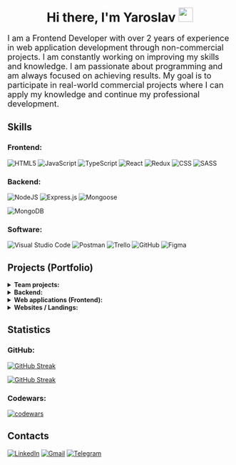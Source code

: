 <h1 align="center">
  Hi there, I'm Yaroslav
  <img src="https://github.com/blackcater/blackcater/raw/main/images/Hi.gif" height="32" />
</h1>
<p style="font-size: 18px">
  I am a Frontend Developer with over 2 years of experience in web application development through non-commercial projects. I am constantly working on improving my skills and knowledge. I am passionate about programming and am always focused on achieving results. My goal is to participate in real-world commercial projects where I can apply my knowledge and continue my professional development.
</p>
<h2>Skills</h2>

<h3>Frontend:</h3>

![HTML5](https://img.shields.io/badge/html5-%23E34F26.svg?style=for-the-badge&logo=html5&logoColor=white)
![JavaScript](https://img.shields.io/badge/javascript-%23323330.svg?style=for-the-badge&logo=javascript&logoColor=%23F7DF1E)
![TypeScript](https://img.shields.io/badge/typescript-%23007ACC.svg?style=for-the-badge&logo=typescript&logoColor=white)
![React](https://img.shields.io/badge/react-%2320232a.svg?style=for-the-badge&logo=react&logoColor=%2361DAFB)
![Redux](https://img.shields.io/badge/redux-%23593d88.svg?style=for-the-badge&logo=redux&logoColor=white)
![CSS](https://img.shields.io/badge/CSS3-1572B6?style=for-the-badge&logo=css3&logoColor=white)
![SASS](https://img.shields.io/badge/SASS-hotpink.svg?style=for-the-badge&logo=SASS&logoColor=white)

<!-- ![React Native](https://img.shields.io/badge/react_native-%2320232a.svg?style=for-the-badge&logo=react&logoColor=%2361DAFB) -->
<!-- ![Next JS](https://img.shields.io/badge/Next-black?style=for-the-badge&logo=next.js&logoColor=white) -->
<!-- ![TailwindCSS](https://img.shields.io/badge/tailwindcss-%2338B2AC.svg?style=for-the-badge&logo=tailwind-css&logoColor=white) -->

<h3>Backend:</h3>

![NodeJS](https://img.shields.io/badge/node.js-6DA55F?style=for-the-badge&logo=node.js&logoColor=white)
![Express.js](https://img.shields.io/badge/express.js-%23404d59.svg?style=for-the-badge&logo=express&logoColor=%2361DAFB)
![Mongoose](https://img.shields.io/badge/Mongoose-gray?style=for-the-badge&logo=mongoose&logoColor=880000)

![MongoDB](https://img.shields.io/badge/MongoDB-%234ea94b.svg?style=for-the-badge&logo=mongodb&logoColor=white)

<!-- ![Firebase](https://img.shields.io/badge/firebase-%23039BE5.svg?style=for-the-badge&logo=firebase) -->

<h3>Software:</h3>

![Visual Studio Code](https://img.shields.io/badge/Visual%20Studio%20Code-0078d7.svg?style=for-the-badge&logo=visual-studio-code&logoColor=white)
![Postman](https://img.shields.io/badge/Postman-FF6C37?style=for-the-badge&logo=postman&logoColor=white)
![Trello](https://img.shields.io/badge/Trello-%23026AA7.svg?style=for-the-badge&logo=Trello&logoColor=white)
![GitHub](https://img.shields.io/badge/github-%23121011.svg?style=for-the-badge&logo=github&logoColor=white)
![Figma](https://img.shields.io/badge/figma-%23F24E1E.svg?style=for-the-badge&logo=figma&logoColor=white)

<h2>Projects (Portfolio)</h2>

<details>
<summary><b>Team projects:</b></summary>

<br/>

[![GooseTrack](https://github-readme-stats.vercel.app/api/pin/?username=NazarMural&repo=goose-track-project&theme=tokyonight)](https://github.com/Yarzik7/project-DreamTeam)
[![Bookshelf](https://github-readme-stats.vercel.app/api/pin/?username=Yarzik7&repo=project-DreamTeam&theme=tokyonight)](https://github.com/Yarzik7/project-DreamTeam)
[![Mimino](https://github-readme-stats.vercel.app/api/pin/?username=urt2509&repo=mimino-group-project&theme=tokyonight)](https://github.com/Yarzik7/project-DreamTeam)

</details>

<details>
<summary><b>Backend:</b></summary>

<br/>

[![MeetStream (Backend)](https://github-readme-stats.vercel.app/api/pin/?username=Yarzik7&repo=meet-stream-server&theme=tokyonight)](https://github.com/Yarzik7/project-DreamTeam)
[![Superhero database (Backend)](https://github-readme-stats.vercel.app/api/pin/?username=Yarzik7&repo=superhero-database-backend&theme=tokyonight)](https://github.com/Yarzik7/project-DreamTeam)
[![Todo list (Backend)](https://github-readme-stats.vercel.app/api/pin/?username=Yarzik7&repo=todo-list-backend&theme=tokyonight)](https://github.com/Yarzik7/project-DreamTeam)

</details>

<details>
<summary><b>Web applications (Frontend):</b></summary>

<br/>

[![MeetStream (Frontend)](https://github-readme-stats.vercel.app/api/pin/?username=Yarzik7&repo=meet-stream&theme=tokyonight)](https://github.com/Yarzik7/project-DreamTeam)
[![Todo list (Frontend)](https://github-readme-stats.vercel.app/api/pin/?username=Yarzik7&repo=todo-list-frontend&theme=tokyonight)](https://github.com/Yarzik7/project-DreamTeam)
[![User management table](https://github-readme-stats.vercel.app/api/pin/?username=Yarzik7&repo=user-management-table&theme=tokyonight)](https://github.com/Yarzik7/project-DreamTeam)
[![Superhero database (Frontend)](https://github-readme-stats.vercel.app/api/pin/?username=Yarzik7&repo=superhero-database-frontend&theme=tokyonight)](https://github.com/Yarzik7/project-DreamTeam)
[![Barcode scanner](https://github-readme-stats.vercel.app/api/pin/?username=Yarzik7&repo=barcode-scanner-react&theme=tokyonight)](https://github.com/Yarzik7/project-DreamTeam)
[![PHONEBOOK (Frontend)](https://github-readme-stats.vercel.app/api/pin/?username=Yarzik7&repo=phonebook-frontend&theme=tokyonight)](https://github.com/Yarzik7/project-DreamTeam)
[![ImageFinder](https://github-readme-stats.vercel.app/api/pin/?username=Yarzik7&repo=ImageFinder&theme=tokyonight)](https://github.com/Yarzik7/project-DreamTeam)

</details>

<details>
<summary><b>Websites / Landings:</b></summary>

<br/>

[![Ape NFT](https://github-readme-stats.vercel.app/api/pin/?username=Yarzik7&repo=ape-nft&theme=tokyonight)](https://github.com/Yarzik7/project-DreamTeam)
[![CarpTravel](https://github-readme-stats.vercel.app/api/pin/?username=Yarzik7&repo=carp-travel&theme=tokyonight)](https://github.com/Yarzik7/project-DreamTeam)
[![WebStudio](https://github-readme-stats.vercel.app/api/pin/?username=Yarzik7&repo=WebStudio&theme=tokyonight)](https://github.com/Yarzik7/project-DreamTeam)

</details>

<h2>Statistics</h2>

<h3>GitHub:</h3>

<a href="https://git.io/streak-stats"><img src="https://github-readme-stats.vercel.app/api?username=yarzik7&theme=tokyonight&border_radius=10&card_width=420" alt="GitHub Streak" /></a>

<!-- <a href="https://git.io/streak-stats"><img src="https://streak-stats.demolab.com?user=yarzik7&theme=tokyonight&border_radius=10&locale=en&card_width=420" alt="GitHub Streak" /></a> -->

<a href="https://git.io/streak-stats"><img src="https://github-readme-stats.vercel.app/api/top-langs/?username=yarzik7&layout=compact&theme=tokyonight&border_radius=10&card_width=420" alt="GitHub Streak" /></a>

<h3>Codewars:</h3>

[![codewars](https://www.codewars.com/users/Yarzik7/badges/large)](https://www.codewars.com/users/Yarzik7)

<h2>Contacts</h2>

<a href="https://www.linkedin.com/in/yaroslav-chaplinskyi/" target="_blank">![LinkedIn](https://img.shields.io/badge/linkedin-%230077B5.svg?style=for-the-badge&logo=linkedin&logoColor=white)</a>
<a href="mailto:yaroslav.chaplinskyi7@gmail.com" target="_blank">![Gmail](https://img.shields.io/badge/Gmail-D14836?style=for-the-badge&logo=gmail&logoColor=white)</a>
<a href="https://t.me/YaroslavChaplinskyi" target="_blank">![Telegram](https://img.shields.io/badge/Telegram-2CA5E0?style=for-the-badge&logo=telegram&logoColor=white)</a>
